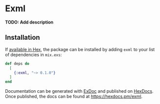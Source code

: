 # Exml

**TODO: Add description**

## Installation

If [available in Hex](https://hex.pm/docs/publish), the package can be installed
by adding `exml` to your list of dependencies in `mix.exs`:

```elixir
def deps do
  [
    {:exml, "~> 0.1.0"}
  ]
end
```

Documentation can be generated with [ExDoc](https://github.com/elixir-lang/ex_doc)
and published on [HexDocs](https://hexdocs.pm). Once published, the docs can
be found at <https://hexdocs.pm/exml>.

